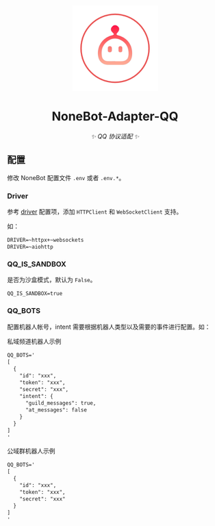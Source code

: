 <p align="center">
  <a href="https://nonebot.dev/"><img src="https://raw.githubusercontent.com/nonebot/adapter-qq/master/assets/logo.png" width="200" height="200" alt="nonebot-adapter-qq"></a>
</p>

<div align="center">

# NoneBot-Adapter-QQ

_✨ QQ 协议适配 ✨_

</div>

## 配置

修改 NoneBot 配置文件 `.env` 或者 `.env.*`。

### Driver

参考 [driver](https://nonebot.dev/docs/appendices/config#driver) 配置项，添加 `HTTPClient` 和 `WebSocketClient` 支持。

如：

```dotenv
DRIVER=~httpx+~websockets
DRIVER=~aiohttp
```

### QQ_IS_SANDBOX

是否为沙盒模式，默认为 `False`。

```dotenv
QQ_IS_SANDBOX=true
```

### QQ_BOTS

配置机器人帐号，intent 需要根据机器人类型以及需要的事件进行配置。如：

私域频道机器人示例

```dotenv
QQ_BOTS='
[
  {
    "id": "xxx",
    "token": "xxx",
    "secret": "xxx",
    "intent": {
      "guild_messages": true,
      "at_messages": false
    }
  }
]
'
```

公域群机器人示例

```dotenv
QQ_BOTS='
[
  {
    "id": "xxx",
    "token": "xxx",
    "secret": "xxx"
  }
]
'
```
